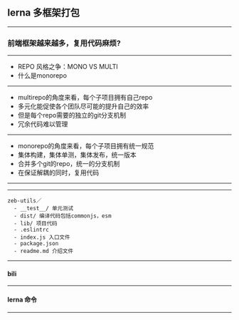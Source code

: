 
## lerna 多框架打包


----

### 前端框架越来越多，复用代码麻烦?

----


- REPO 风格之争：MONO VS MULTI
- 什么是monorepo


----


- multirepo的角度来看，每个子项目拥有自己repo
- 多元化能促使各个团队尽可能的提升自己的效率
- 但是每个repo需要的独立的git分支机制
- 冗余代码难以管理

----

- monorepo的角度来看，每个子项目拥有统一规范
- 集体构建，集体单测，集体发布，统一版本
- 合并多个git的repo，统一的分支机制
- 在保证解耦的同时，复用代码

----

<!-- .slide: data-background="white" data-background-image="./img/lerna-multiwebpack.png" data-background-size="contain" -->

----  

```
zeb-utils／
  - __test__/ 单元测试
  - dist/ 编译代码包括commonjs，esm
  - lib/ 项目代码
  - .eslintrc 
  - index.js 入口文件
  - package.json 
  - readme.md 介绍文件
```
----

#### bili



----

#### lerna 命令




----

